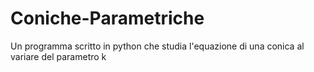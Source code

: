 # Coniche-Parametriche
Un programma scritto in python che studia l'equazione di una conica al variare del parametro k
